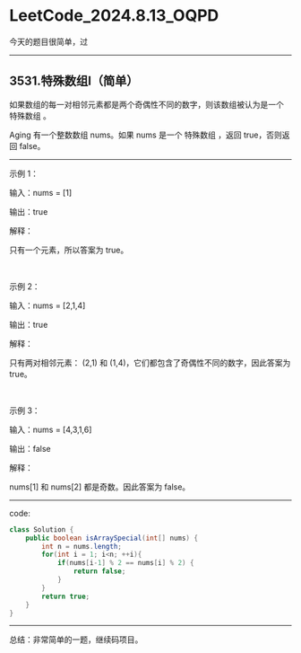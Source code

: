 # LeetCode_2024.8.13_OQPD
今天的题目很简单，过

---

## 3531.特殊数组Ⅰ（简单）

如果数组的每一对相邻元素都是两个奇偶性不同的数字，则该数组被认为是一个 特殊数组 。

Aging 有一个整数数组 nums。如果 nums 是一个 特殊数组 ，返回 true，否则返回 false。

---

示例 1：

输入：nums = [1]

输出：true

解释：

只有一个元素，所以答案为 true。

<br>

示例 2：

输入：nums = [2,1,4]

输出：true

解释：

只有两对相邻元素： (2,1) 和 (1,4)，它们都包含了奇偶性不同的数字，因此答案为 true。

<br>

示例 3：

输入：nums = [4,3,1,6]

输出：false

解释：

nums[1] 和 nums[2] 都是奇数。因此答案为 false。

---

code:
```Java
class Solution {
    public boolean isArraySpecial(int[] nums) {
        int n = nums.length;
        for(int i = 1; i<n; ++i){
            if(nums[i-1] % 2 == nums[i] % 2) {
                return false;
            }
        }
        return true;
    }
}
```

---
总结：非常简单的一题，继续码项目。
